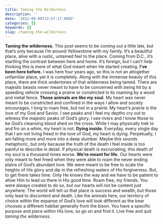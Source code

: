 ```yaml
---
title: Taming the Wilderness
description: ''
date: '2012-08-09T13:57:17.000Z'
categories: []
keywords: []
slug: /taming-the-wilderness
---
```

**Taming the wilderness.** This post seems to be coming out a little late, but that’s only because I’m around Yellowstone with my family. It’s a beautiful place, alive with a rustic, untamed feel to the place. Coming from D.C., it’s startling the contrast between here and home. It’s foreign, but I can’t help thinking this is more of what God meant when He started creating.
**I’ve been here before.** I was here four years ago, so this is not an altogether unfamiliar place, yet it is completely. Along with the immense beauty of this place, there are thick undertones of that wilderness being tamed. There are majestic beasts never meant to have to be concerned with being hit by a speeding vehicle crossing a prairie or constricted in its roaming by a wood and metal fence.
**Those animals are like my soul.** My heart was never meant to be constricted and confined in the ways I allow and society encourages. I long to roam free, but not in a prairie. My heart’s prairie is the love of my God and Savior. I see peaks and I feel my depths cry out to witness the majestic peaks of God’s glory. I see rivers and I know those to be God’s cleansing blood shed on the cross. While I may physically trek to and fro on a whim, my heart is not.
**Dying inside.** Everyday, every single day that I am not living freed in the love of God, my heart is dying. Perpetually, I am falling more and more into a deep slumber. Maybe this sounds metaphoric, but only because the truth of the death I feel inside is too painful to describe in detail. If physical death is excruciating, this death of my soul is a thousand times worse.
**We’re meant for life.** Our hearts were only meant to feel freed when they were able to roam the never ending plains of God’s abundant love. We were meant to be free to scale the heights of His glory and dip in the refreshing waters of His forgiveness. But, to get there takes time. Only He knows the way and we have to be patient to allow Him to lead us there in His good time.
Roam free, my friends. You were always created to do so, but our hearts will not be content just anywhere. The world will tell us that place is success and wealth, but those only lead to discontent and death. Like the animals here, our territory of choice within the expanse of God’s love will look different as the bear chooses a different habitat generally from the bison. You have a specific purpose and place within His love, so go on and find it. Live free and quit _taming the wilderness_.
